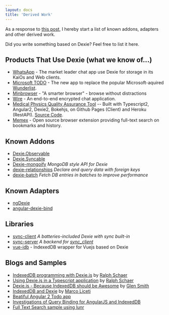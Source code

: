 ```yaml
---
layout: docs
title: 'Derived Work'
---
```


As a response to [this post](https://groups.google.com/forum/#!topic/dexiejs/setTIzdbXqk), I hereby start a list of known addons, adapters and other derived work.

Did you write something based on Dexie? Feel free to list it here.

## Products That Use Dexie (what we know of...)

* [WhatsApp](https://www.whatsapp.com) - The market leader chat app use Dexie for storage in its KaiOs and Web clients.
* [Microsoft TODO](https://todo.microsoft.com) - The new app to replace the popular Microsoft-aquired [Wunderlist](https://www.wunderlist.com).
* [Minbrowser](https://minbrowser.github.io/min/) - "A smarter browser" - browse without distractions
* [Wire](https://wire.com) - An end-to-end encrypted chat application.
* [Medical Physics Quality Assurance Tool](http://electrons.simonbiggs.net/) -- Built with Typescript2, Angular2, Dexie2, Bokehjs, on Github Pages (Client) and Heroku (RestAPI). [Source Code](https://github.com/SimonBiggs/electroninserts-webapp).
* [Memex](https://worldbrain.io) - Open source browser extension providing full-text search on bookmarks and history.

## Known Addons

* [Dexie.Observable](/docs/Observable/Dexie.Observable)
* [Dexie.Syncable](/docs/Syncable/Dexie.Syncable.js)
* [Dexie-mongoify](https://github.com/YuriSolovyov/Dexie-mongoify) *MongoDB style API for Dexie*
* [dexie-relationships](https://github.com/ignasbernotas/dexie-relationships) *Declare and query data with foreign keys*
* [dexie-batch](https://github.com/raphinesse/dexie-batch) *Fetch DB entries in batches to improve performance*

## Known Adapters

* [ngDexie](https://github.com/FlussoBV/NgDexie)
* [angular-dexie-bind](https://github.com/nhahn/angular-dexie-bind)

## Libraries

* [sync-client](https://www.npmjs.com/package/sync-client) *A batteries-included Dexie with sync built-in*
* [sync-server](https://www.npmjs.com/package/sync-server) *A backend for [sync_client](https://www.npmjs.com/package/sync-client)*
* [vue-idb](https://www.npmjs.com/package/vue-idb) - IndexedDB wrapper for Vuejs based on Dexie

## Blogs and Samples

* [IndexedDB programming with Dexie.js](https://golb.hplar.ch/2018/01/IndexedDB-programming-with-Dexie-js.html) by [Ralph Schaer](https://github.com/ralscha)
* [Using Dexie.js in a Typescript application](https://golb.hplar.ch/2018/01/Using-Dexie-js-in-a-TypeScript-application.html) by [Ralph Schaer](https://github.com/ralscha)
* [Dexie.js - Because IndexedDB should be Awesome](http://blogs.bytecode.com.au/glen/2016/01/10/dexie.html) by [Glen Smith](http://blogs.bytecode.com.au/glen/about/)
* [IndexedDB and Dexie](http://blog.marcoliceti.xyz/indexeddb-and-dexie-js/) by [Marco Liceti](http://blog.marcoliceti.xyz/author/marco/)
* [Beatiful Angular 2 Todo app](https://www.angularattack.com/entries/1729-invincible)
* [Investigations of Query Binding for AngularJS and IndexedDB](http://www.pauleveritt.org/angular-dexie-todo/)
* [Full Text Search sample using lunr](https://gist.github.com/nolanlawson/6f69f4a573c1da862e92)


